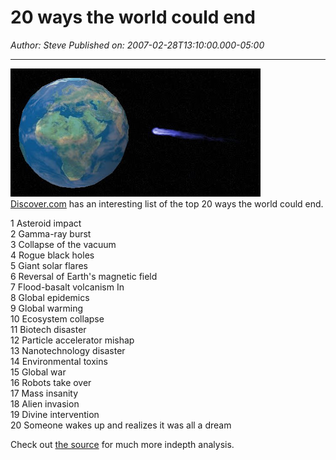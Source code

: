 # 20 ways the world could end

*Author: Steve*
*Published on: 2007-02-28T13:10:00.000-05:00*

---

[![](earth_impending_comet.jpg)](http://bp2.blogger.com/_kfv2ADnjgQg/ReXHPLMDJQI/AAAAAAAAAAw/ReVMcV1U9gw/s1600-h/earth_impending_comet.jpg)  
[Discover.com](http://www.discover.com) has an interesting list of the top 20 ways the world could end.  
  
1 Asteroid impact   
2 Gamma-ray burst   
3 Collapse of the vacuum   
4 Rogue black holes  
5 Giant solar flares  
6 Reversal of Earth's magnetic field   
7 Flood-basalt volcanism In   
8 Global epidemics   
9 Global warming  
10 Ecosystem collapse   
11 Biotech disaster   
12 Particle accelerator mishap   
13 Nanotechnology disaster   
14 Environmental toxins   
15 Global war   
16 Robots take over   
17 Mass insanity  
18 Alien invasion  
19 Divine intervention  
20 Someone wakes up and realizes it was all a dream  
  
Check out [the source](http://www.discover.com/issues/oct-00/features/featworld/) for much more indepth analysis. 